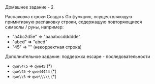 Домашнее задание - 2

Распаковка строки
Создать Go функцию, осуществляющую примитивную распаковку строки, содержащую повторяющиеся символы / руны, например:

* "a4bc2d5e" => "aaaabccddddde"
* "abcd" => "abcd"
* "45" => "" (некорректная строка)

Дополнительное задание: поддержка escape - последовательности
* `qwe\4\5` => `qwe45` (*)
* `qwe\45` => `qwe44444` (*)
* `qwe\\5` => `qwe\\\\\` (*)
